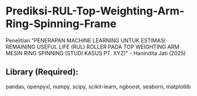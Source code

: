 # Prediksi-RUL-Top-Weighting-Arm-Ring-Spinning-Frame
Penelitian "PENERAPAN MACHINE LEARNING UNTUK ESTIMASI REMAINING USEFUL LIFE (RUL) ROLLER PADA TOP WEIGHTING ARM MESIN RING SPINNING (STUDI KASUS PT. XYZ)" - Hanindita Jati (2025)

## Library (Required):
pandas, openpyxl, numpy, scipy, scikit-learn, ngboost, seaborn, matplotlib
